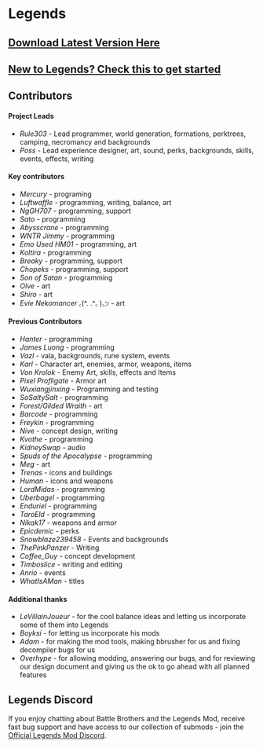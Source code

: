 # Legends
## [Download Latest Version Here](https://github.com/Battle-Brothers-Legends/Legends-public/releases/latest)

## [New to Legends? Check this to get started](https://github.com/Battle-Brothers-Legends/Legends-public/wiki)

## Contributors

#### Project Leads

- *Rule303* - Lead programmer, world generation, formations, perktrees, camping, necromancy and backgrounds
- *Poss* - Lead experience designer, art, sound, perks, backgrounds, skills, events, effects, writing

#### Key contributors
- *Mercury* - programing
- *Luftwaffle* - programming, writing, balance, art
- *NgGH707* - programming, support
- *Sato* - programming
- *Abysscrane* - programming
- *WNTR Jimmy* - programming
- *Emo Used HM01* - programming, art
- *Koltira* - programming
- *Breaky* - programming, support
- *Chopeks* - programming, support
- *Son of Satan* - programming
- *Olve* - art
- *Shiro* - art
- *Evie Nekomancer* ꜀(^. .^꜀ )꜆੭ - art

#### Previous Contributors
- *Hanter* - programming
- *James Luong* - programming
- *Vazl* - vala, backgrounds, rune system, events
- *Karl* - Character art, enemies, armor, weapons, items
- *Von Krolok* - Enemy Art, skills, effects and Items
- *Pixel Profligate* - Armor art
- *Wuxiangjinxing* - Programming and testing
- *SoSaltySalt* - programming
- *Forest/Gilded Wraith* - art
- *Barcode* - programming
- *Freykin* - programming
- *Nive* - concept design, writing
- *Kvothe* - programming
- *KidneySwap* - audio
- *Spuds of the Apocalypse* - programming
- *Meg* - art
- *Trenas* - icons and buildings
- *Human* - icons and weapons
- *LordMidas* - programming
- *Uberbagel* - programming
- *Enduriel* - programming
- *TaroEld* - programming
- *Nikak17* - weapons and armor
- *Epicdemic* - perks
- *Snowblaze239458* - Events and backgrounds
- *ThePinkPanzer* - Writing
- *Coffee_Guy* - concept development
- *Timboslice* - writing and editing
- *Anrio* - events
- *WhatIsAMan* - titles

#### Additional thanks
- *LeVillainJoueur* - for the cool balance ideas and letting us incorporate some of them into Legends
- *Boyksi* - for letting us incorporate his mods
- *Adam* - for making the mod tools, making bbrusher for us and fixing decompiler bugs for us
- *Overhype* - for allowing modding, answering our bugs, and for reviewing our design document and giving us the ok to go ahead with all planned features

## Legends Discord
If you enjoy chatting about Battle Brothers and the Legends Mod, receive fast bug support and have access to our collection of submods - join the [Official Legends Mod Discord](https://discord.gg/a9MmzEDhE8).
